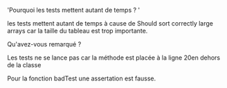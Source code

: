 'Pourquoi les tests mettent autant de temps ? '

les tests mettent autant de temps à cause de Should sort correctly large arrays car la taille du tableau est trop importante.

Qu'avez-vous remarqué ? 

Les tests ne se lance pas car la méthode est placée à la ligne 20en dehors de la classe

Pour la fonction badTest une assertation est fausse.